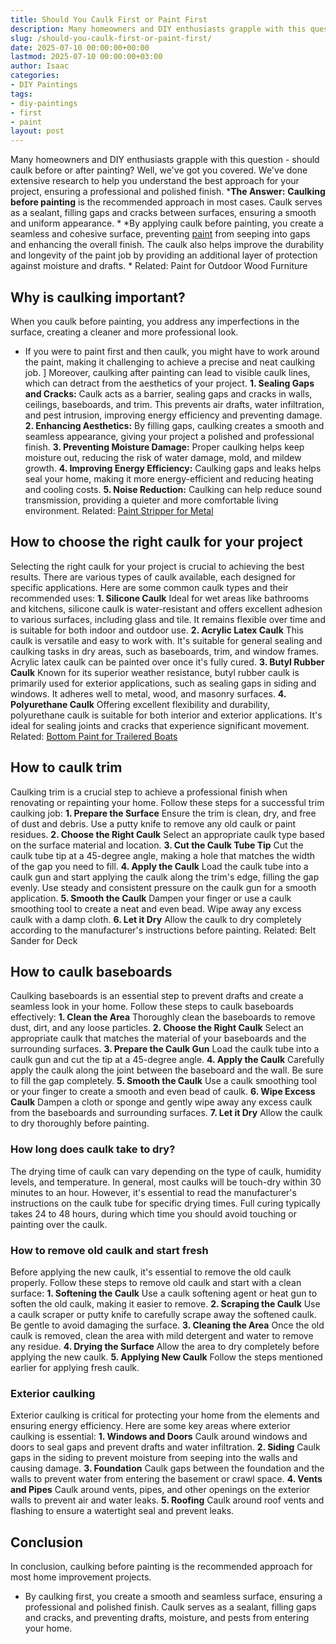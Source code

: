 ```yaml
---
title: Should You Caulk First or Paint First
description: Many homeowners and DIY enthusiasts grapple with this question - should caulk before or after painting? Well, we've got you covered.
slug: /should-you-caulk-first-or-paint-first/
date: 2025-07-10 00:00:00+00:00
lastmod: 2025-07-10 00:00:00+03:00
author: Isaac
categories:
- DIY Paintings
tags:
- diy-paintings
- first
- paint
layout: post
---
```

Many homeowners and DIY enthusiasts grapple with this question - should caulk before or after painting?
Well, we've got you covered. We've done extensive research to help you understand the best approach for your project, ensuring a professional and polished finish.
***The Answer:** **Caulking before painting** is the recommended approach in most cases. Caulk serves as a sealant, filling gaps and cracks between surfaces, ensuring a smooth and uniform appearance. *
*By applying caulk before painting, you create a seamless and cohesive surface, preventing [paint](https://pestpolicy.com/airless-paint-sprayer-tips/) from seeping into gaps and enhancing the overall finish. The caulk also helps improve the durability and longevity of the paint job by providing an additional layer of protection against moisture and drafts. *
Related:
Paint for Outdoor Wood Furniture
## **Why is caulking important?**
When you caulk before painting, you address any imperfections in the surface, creating a cleaner and more professional look.
- If you were to paint first and then caulk, you might have to work around the paint, making it challenging to achieve a precise and neat caulking job. ]
Moreover, caulking after painting can lead to visible caulk lines, which can detract from the aesthetics of your project.
**1. Sealing Gaps and Cracks:**
Caulk acts as a barrier, sealing gaps and cracks in walls, ceilings, baseboards, and trim. This prevents air drafts, water infiltration, and pest intrusion, improving energy efficiency and preventing damage.
**2. Enhancing Aesthetics:**
By filling gaps, caulking creates a smooth and seamless appearance, giving your project a polished and professional finish.
**3. Preventing Moisture Damage:**
Proper caulking helps keep moisture out, reducing the risk of water damage, mold, and mildew growth.
**4. Improving Energy Efficiency:**
Caulking gaps and leaks helps seal your home, making it more energy-efficient and reducing heating and cooling costs.
**5. Noise Reduction:**
Caulking can help reduce sound transmission, providing a quieter and more comfortable living environment.
Related:
[Paint Stripper for Metal](https://pestpolicy.com/best-paint-stripper-for-metal/)
## **How to choose the right caulk for your project**
Selecting the right caulk for your project is crucial to achieving the best results.
There are various types of caulk available, each designed for specific applications. Here are some common caulk types and their recommended uses:
**1. Silicone Caulk**
Ideal for wet areas like bathrooms and kitchens, silicone caulk is water-resistant and offers excellent adhesion to various surfaces, including glass and tile.
It remains flexible over time and is suitable for both indoor and outdoor use.
**2. Acrylic Latex Caulk**
This caulk is versatile and easy to work with. It's suitable for general sealing and caulking tasks in dry areas, such as baseboards, trim, and window frames.
Acrylic latex caulk can be painted over once it's fully cured.
**3. Butyl Rubber Caulk**
Known for its superior weather resistance, butyl rubber caulk is primarily used for exterior applications, such as sealing gaps in siding and windows.
It adheres well to metal, wood, and masonry surfaces.
**4. Polyurethane Caulk**
Offering excellent flexibility and durability, polyurethane caulk is suitable for both interior and exterior applications.
It's ideal for sealing joints and cracks that experience significant movement.
Related:
[Bottom Paint for Trailered Boats](https://pestpolicy.com/best-bottom-paint-for-trailered-boats/)
## **How to caulk trim**
Caulking trim is a crucial step to achieve a professional finish when renovating or repainting your home. Follow these steps for a successful trim caulking job:
**1. Prepare the Surface**
Ensure the trim is clean, dry, and free of dust and debris. Use a putty knife to remove any old caulk or paint residues.
**2. Choose the Right Caulk**
Select an appropriate caulk type based on the surface material and location.
**3. Cut the Caulk Tube Tip**
Cut the caulk tube tip at a 45-degree angle, making a hole that matches the width of the gap you need to fill.
**4. Apply the Caulk**
Load the caulk tube into a caulk gun and start applying the caulk along the trim's edge, filling the gap evenly. Use steady and consistent pressure on the caulk gun for a smooth application.
**5. Smooth the Caulk**
Dampen your finger or use a caulk smoothing tool to create a neat and even bead. Wipe away any excess caulk with a damp cloth.
**6. Let it Dry**
Allow the caulk to dry completely according to the manufacturer's instructions before painting.
Related:
Belt Sander for Deck
## **How to caulk baseboards**
Caulking baseboards is an essential step to prevent drafts and create a seamless look in your home. Follow these steps to caulk baseboards effectively:
**1. Clean the Area**
Thoroughly clean the baseboards to remove dust, dirt, and any loose particles.
**2. Choose the Right Caulk**
Select an appropriate caulk that matches the material of your baseboards and the surrounding surfaces.
**3. Prepare the Caulk Gun**
Load the caulk tube into a caulk gun and cut the tip at a 45-degree angle.
**4. Apply the Caulk**
Carefully apply the caulk along the joint between the baseboard and the wall. Be sure to fill the gap completely.
**5. Smooth the Caulk**
Use a caulk smoothing tool or your finger to create a smooth and even bead of caulk.
**6. Wipe Excess Caulk**
Dampen a cloth or sponge and gently wipe away any excess caulk from the baseboards and surrounding surfaces.
**7. Let it Dry**
Allow the caulk to dry thoroughly before painting.
### **How long does caulk take to dry?**
The drying time of caulk can vary depending on the type of caulk, humidity levels, and temperature. In general, most caulks will be touch-dry within 30 minutes to an hour.
However, it's essential to read the manufacturer's instructions on the caulk tube for specific drying times. Full curing typically takes 24 to 48 hours, during which time you should avoid touching or painting over the caulk.
### **How to remove old caulk and start fresh**
Before applying the new caulk, it's essential to remove the old caulk properly. Follow these steps to remove old caulk and start with a clean surface:
**1. Softening the Caulk**
Use a caulk softening agent or heat gun to soften the old caulk, making it easier to remove.
**2. Scraping the Caulk**
Use a caulk scraper or putty knife to carefully scrape away the softened caulk. Be gentle to avoid damaging the surface.
**3. Cleaning the Area**
Once the old caulk is removed, clean the area with mild detergent and water to remove any residue.
**4. Drying the Surface**
Allow the area to dry completely before applying the new caulk.
**5. Applying New Caulk**
Follow the steps mentioned earlier for applying fresh caulk.
### **Exterior caulking**
Exterior caulking is critical for protecting your home from the elements and ensuring energy efficiency. Here are some key areas where exterior caulking is essential:
**1. Windows and Doors**
Caulk around windows and doors to seal gaps and prevent drafts and water infiltration.
**2. Siding**
Caulk gaps in the siding to prevent moisture from seeping into the walls and causing damage.
**3. Foundation**
Caulk gaps between the foundation and the walls to prevent water from entering the basement or crawl space.
**4. Vents and Pipes**
Caulk around vents, pipes, and other openings on the exterior walls to prevent air and water leaks.
**5. Roofing**
Caulk around roof vents and flashing to ensure a watertight seal and prevent leaks.
## **Conclusion**
In conclusion, caulking before painting is the recommended approach for most home improvement projects.
- By caulking first, you create a smooth and seamless surface, ensuring a professional and polished finish.
Caulk serves as a sealant, filling gaps and cracks, and preventing drafts, moisture, and pests from entering your home.